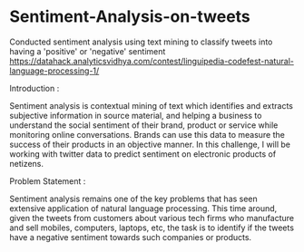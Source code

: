 # Sentiment-Analysis-on-tweets
Conducted sentiment analysis using text mining to classify tweets into having a 'positive' or 'negative' sentiment
https://datahack.analyticsvidhya.com/contest/linguipedia-codefest-natural-language-processing-1/

Introduction :

Sentiment analysis is contextual mining of text which identifies and extracts subjective information in source material, and helping a business to understand the social sentiment of their brand, product or service while monitoring online conversations. Brands can use this data to measure the success of their products in an objective manner. In this challenge, I will be working with twitter data to predict sentiment on electronic products of netizens.

Problem Statement :

Sentiment analysis remains one of the key problems that has seen extensive application of natural language processing. This time around, given the tweets from customers about various tech firms who manufacture and sell mobiles, computers, laptops, etc, the task is to identify if the tweets have a negative sentiment towards such companies or products.
